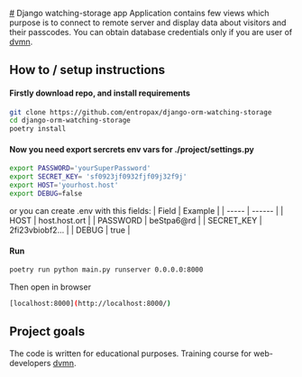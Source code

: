 [#](#) Django watching-storage app
Application contains few views which purpose is to connect to remote server
and display data about visitors and their passcodes.
You can obtain database credentials only if you are user of [dvmn](https://dvmn.org).

## How to / setup instructions
#### Firstly download repo, and install requirements
```bash
git clone https://github.com/entropax/django-orm-watching-storage
cd django-orm-watching-storage
poetry install
```

#### Now you need export sercrets env vars for ./project/settings.py
```bash
export PASSWORD='yourSuperPassword'
export SECRET_KEY= 'sf0923jf0932fjf09j32f9j'
export HOST='yourhost.host'
export DEBUG=false
```
or you can create .env with this fields:
| Field               | Example         |
| -----               | ------          |
| HOST                | host.host.ort   |
| PASSWORD            | beStpa6@rd      |
| SECRET_KEY          | 2fi23vbiobf2... |
| DEBUG               | true            |

#### Run
```bash
poetry run python main.py runserver 0.0.0.0:8000
```
Then open in browser
```bash
[localhost:8000](http://localhost:8000/)
```
## Project goals
The code is written for educational purposes.
Training course for web-developers [dvmn](https://dvmn.org).
